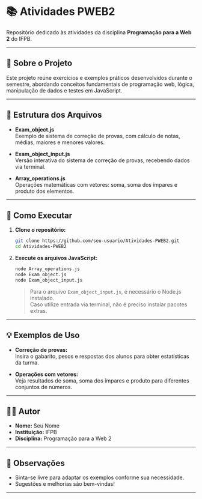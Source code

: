 # 📚 Atividades PWEB2

Repositório dedicado às atividades da disciplina **Programação para a Web 2** do IFPB.

---

## 📝 Sobre o Projeto

Este projeto reúne exercícios e exemplos práticos desenvolvidos durante o semestre, abordando conceitos fundamentais de programação web, lógica, manipulação de dados e testes em JavaScript.

---

## 📂 Estrutura dos Arquivos

- **Exam_object.js**  
  Exemplo de sistema de correção de provas, com cálculo de notas, médias, maiores e menores valores.

- **Exam_object_input.js**  
  Versão interativa do sistema de correção de provas, recebendo dados via terminal.

- **Array_operations.js**  
  Operações matemáticas com vetores: soma, soma dos ímpares e produto dos elementos.

---

## 🚀 Como Executar

1. **Clone o repositório:**
   ```bash
   git clone https://github.com/seu-usuario/Atividades-PWEB2.git
   cd Atividades-PWEB2
   ```

2. **Execute os arquivos JavaScript:**
   ```bash
   node Array_operations.js
   node Exam_object.js
   node Exam_object_input.js
   ```

   > Para o arquivo `Exam_object_input.js`, é necessário o Node.js instalado.  
   > Caso utilize entrada via terminal, não é preciso instalar pacotes extras.

---

## 💡 Exemplos de Uso

- **Correção de provas:**  
  Insira o gabarito, pesos e respostas dos alunos para obter estatísticas da turma.

- **Operações com vetores:**  
  Veja resultados de soma, soma dos ímpares e produto para diferentes conjuntos de números.

---

## 👨‍💻 Autor

- **Nome:** Seu Nome
- **Instituição:** IFPB
- **Disciplina:** Programação para a Web 2

---

## 📢 Observações

- Sinta-se livre para adaptar os exemplos conforme sua necessidade.
- Sugestões e melhorias são bem-vindas!

---
